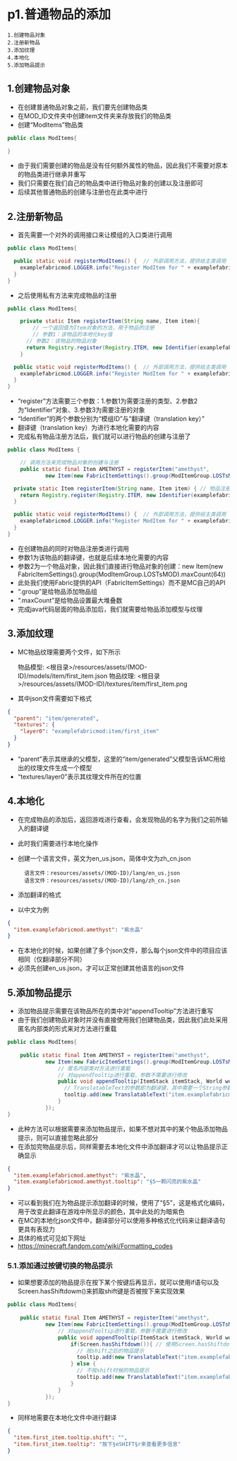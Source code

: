 # p1.普通物品的添加

    1.创建物品对象
    2.注册新物品
    3.添加纹理
    4.本地化
    5.添加物品提示

## 1.创建物品对象
- 在创建普通物品对象之前，我们要先创建物品类
- 在MOD_ID文件夹中创建item文件夹来存放我们的物品类
- 创建“ModItems”物品类
```java
public class ModItems{
    
}
```
- 由于我们需要创建的物品是没有任何额外属性的物品，因此我们不需要对原本的物品类进行继承并重写
- 我们只需要在我们自己的物品类中进行物品对象的创建以及注册即可
- 后续其他普通物品的创建与注册也在此类中进行


## 2.注册新物品
- 首先需要一个对外的调用接口来让模组的入口类进行调用
````java
public class ModItems{

  public static void registerModItems() {  // 外部调用方法，提供给主类调用
    examplefabricmod.LOGGER.info("Register ModItem for " + examplefabricmod.MOD_ID);
  }
}
````
- 之后使用私有方法来完成物品的注册
```java
public class ModItems{

    private static Item registerItem(String name, Item item){
        // 一个返回值为Item对象的方法，用于物品的注册
        // 参数1：该物品的本地化key值
      // 参数2：该物品的物品对象
      return Registry.register(Registry.ITEM, new Identifier(examplefabricmod.MOD_ID, name), item);
    }

  public static void registerModItems() {  // 外部调用方法，提供给主类调用
    examplefabricmod.LOGGER.info("Register ModItem for " + examplefabricmod.MOD_ID);
  }
}
```
- “register”方法需要三个参数：1.参数1为需要注册的类型、2.参数2为“Identifier”对象、3.参数3为需要注册的对象
- “Identifier”的两个参数分别为“模组ID”与“翻译键（translation key）”
- 翻译键（translation key）为进行本地化需要的内容
- 完成私有物品注册方法后，我们就可以进行物品的创建与注册了
```java
public class ModItems {

    // 调用方法来完成物品对象的创建与注册
    public static final Item AMETHYST = registerItem("amethyst",
            new Item(new FabricItemSettings().group(ModItemGroup.LOSTsMOD).maxCount(64)));

  private static Item registerItem(String name, Item item) { // 物品注册方法
    return Registry.register(Registry.ITEM, new Identifier(examplefabricmod.MOD_ID, name), item);
  }

  public static void registerModItems() {  // 外部调用方法，提供给主类调用
    examplefabricmod.LOGGER.info("Register ModItem for " + examplefabricmod.MOD_ID);
  }
}
```
- 在创建物品的同时对物品注册类进行调用
- 参数1为该物品的翻译键，也就是后续本地化需要的内容
- 参数2为一个物品对象，因此我们直接进行物品对象的创建：new Item(new FabricItemSettings().group(ModItemGroup.LOSTsMOD).maxCount(64))
- 此处我们使用Fabric提供的API（FabricItemSettings）而不是MC自己的API
- “.group”是给物品添加物品组
- “.maxCount”是给物品设置最大堆叠数
- 完成java代码层面的物品添加后，我们就需要给物品添加模型与纹理


## 3.添加纹理
- MC物品纹理需要两个文件，如下所示


    物品模型: <根目录>/resources/assets/(MOD-ID)/models/item/first_item.json
    物品纹理: <根目录>/resources/assets/(MOD-ID)/textures/item/first_item.png


- 其中json文件需要如下格式
```json
{
  "parent": "item/generated",
  "textures": {
    "layer0": "examplefabricmod:item/first_item"
  }
}
```
- “parent”表示其继承的父模型，这里的“item/generated”父模型告诉MC用给出的纹理文件生成一个模型
- “textures/layer0”表示其纹理文件所在的位置


## 4.本地化
- 在完成物品的添加后，返回游戏进行查看，会发现物品的名字为我们之前所输入的翻译键
- 此时我们需要进行本地化操作
- 创建一个语言文件，英文为en_us.json，简体中文为zh_cn.json

        语言文件：resources/assets/(MOD-ID)/lang/en_us.json
        语言文件：resources/assets/(MOD-ID)/lang/zh_cn.json

- 添加翻译的格式
- 以中文为例
```json
{
  "item.examplefabricmod.amethyst": "紫水晶"
}
```
- 在本地化的时候，如果创建了多个json文件，那么每个json文件中的项目应该相同（仅翻译部分不同）
- 必须先创建en_us.json，才可以正常创建其他语言的json文件


## 5.添加物品提示
- 添加物品提示需要在该物品所在的类中对“appendTooltip”方法进行重写
- 由于我们创建物品对象时并没有直接使用我们创建物品类，因此我们此处采用匿名内部类的形式来对方法进行重载
```java
public class ModItems{
    
    public static final Item AMETHYST = registerItem("amethyst",
            new Item(new FabricItemSettings().group(ModItemGroup.LOSTsMOD).maxCount(64)){
                // 匿名内部类对方法进行重载
                // 对appendTooltip进行重载，参数不需要进行修改
                public void appendTooltip(ItemStack itemStack, World world, List<Text> tooltip, TooltipContext tooltipContext){
                  // TranslatableText的参数即为翻译键，其中需要一个String参数
                  tooltip.add(new TranslatableText("item.examplefabricmod.amethyst.tooltip"));
                }
            });
}
```
- 此种方法可以根据需要来添加物品提示，如果不想对其中的某个物品添加物品提示，则可以直接忽略此部分
- 在添加完物品提示后，同样需要去本地化文件中添加翻译才可以让物品提示正确显示

```json
{
  "item.examplefabricmod.amethyst": "紫水晶",
  "item.examplefabricmod.amethyst.tooltip": "§5一颗闪亮的紫水晶"
}
```
- 可以看到我们在为物品提示添加翻译的时候，使用了“§5”，这是格式化编码，用于改变此翻译在游戏中所显示的颜色，其中此处的为暗紫色
- 在MC的本地化json文件中，翻译部分可以使用多种格式化代码来让翻译语句更具有表现力
- 具体的格式可见如下网址
- https://minecraft.fandom.com/wiki/Formatting_codes


### 5.1.添加通过按键切换的物品提示
- 如果想要添加的物品提示在按下某个按键后再显示，就可以使用if语句以及Screen.hasShiftdowm()来抓取shift键是否被按下来实现效果
```java
public class ModItems{
    
    public static final Item AMETHYST = registerItem("amethyst",
            new Item(new FabricItemSettings().group(ModItemGroup.LOSTsMOD).maxCount(64)){ // 匿名内部类对方法进行重载
                // 对appendTooltip进行重载，参数不需要进行修改
                public void appendTooltip(ItemStack itemStack, World world, List<Text> tooltip, TooltipContext tooltipContext){
                    if(Screen.hasShiftdowm()){ // 使用Screen.hasShiftdowm()来读取shift按键
                      // 按shift之后的物品提示
                      tooltip.add(new TranslatableText("item.examplefabricmod.amethyst.tooltip.shift"));
                    } else {
                      // 不按shift时候的物品提示
                      tooltip.add(new TranslatableText("item.examplefabricmod.amethyst.tooltip"));
                    }
                }
            });
}
```
- 同样地需要在本地化文件中进行翻译
```json
{
  "item.first_item.tooltip.shift": "",
  "item.first_item.tooltip": "按下§eSHIFT§r来查看更多信息"
}
```
